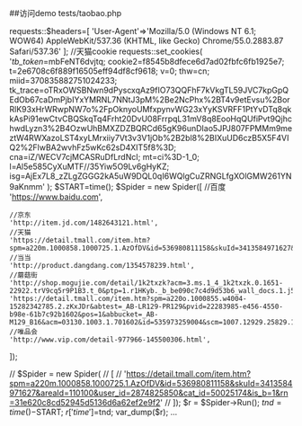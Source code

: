 ##访问demo
tests/taobao.php


requests::$headers=[
    'User-Agent'=>'Mozilla/5.0 (Windows NT 6.1; WOW64) AppleWebKit/537.36 (KHTML, like Gecko) Chrome/55.0.2883.87 Safari/537.36'
];
//天猫cookie
requests::set_cookies(
    '_tb_token_=mbFeNT6dvjtq; cookie2=f8545b8dfece6d7ad02fbfc6fb1925e7; t=2e6708c6f889f16505eff94df8cf9618; v=0; thw=cn; miid=370835882751024233; tk_trace=oTRxOWSBNwn9dPyscxqAz9fIO73QQFhF7kVkgTL59JVC7kpGpQEdOb67caDmPjbIYxYMRNL7NNtJ3pM%2Be2NcPhx%2BT4v9etEvsu%2BorRlK93xHrWRwpNW7o%2FpOknyoUMfxpynvWG23xYyKSVRFF1PtYvDTq8qkkAsPi91ewCtvCBQSkqTq4Frht20DvU08FrrpqL31mV8q8EooHqQUfiPvt9QjhchwdLyzn3%2B4OzwUhBMXZDZBQRCd65gK96unDIao5JPJ807FPMMm9meztW4RWXazoLST4xyLMrxiiy7Vt3v3V1jOb%2B2bl8%2BIXuUD6czB5X5F4VIQ2%2FlwBA2wvhFz5wKc62sD4XIT5f8%3D; cna=iZ/WECV7cjMCASRuDfLrdNcI; mt=ci%3D-1_0; l=Al5e585CyXuMTF//35Yiw5O9Lv6gHyKZ; isg=AjEx7L8_zZLgZGGG2kA5uW9DQL0qI6WQlgCuZRNGLfgXOlGMW261YN9aKnmm'
);
$START=time();
$Spider = new Spider([
    //百度
    'https://www.baidu.com',

    //京东
    'http://item.jd.com/1482643121.html',
    //天猫
    'https://detail.tmall.com/item.htm?spm=a220m.1000858.1000725.1.AzOfDV&id=536980811158&skuId=3413584971627&areaId=110100&user_id=2874825850&cat_id=50025174&is_b=1&rn=31e620c8cd52945d5136d6a62ef2e9f2',
    //当当
    'http://product.dangdang.com/1354578239.html',
    //蘑菇街
    'http://shop.mogujie.com/detail/1k2txzk?acm=3.ms.1_4_1k2txzk.0.1651-22922.trV9cq5r9P1B3.t_0&ptp=1.r1HKyb._b_be090c7c4d9d53b6_wall_docs.1.j56AE&f=baidusem_4uv5iimn1v',
    'https://detail.tmall.com/item.htm?spm=a220o.1000855.w4004-15282342785.2.zKxJDr&abtest=_AB-LR129-PR129&pvid=22283985-e456-4550-b98e-61b7c92b1602&pos=1&abbucket=_AB-M129_B16&acm=03130.1003.1.701602&id=535973259004&scm=1007.12929.25829.100200300000000',
    //唯品会
    'http://www.vip.com/detail-977966-145500306.html',
]);

//		$Spider = new Spider(
//				[
//						'https://detail.tmall.com/item.htm?spm=a220m.1000858.1000725.1.AzOfDV&id=536980811158&skuId=3413584971627&areaId=110100&user_id=2874825850&cat_id=50025174&is_b=1&rn=31e620c8cd52945d5136d6a62ef2e9f2'
//				]);
$r =  $Spider->Run();
$tnd=time()-$START;
$r['time']=$tnd;
var_dump($r);
      ...
